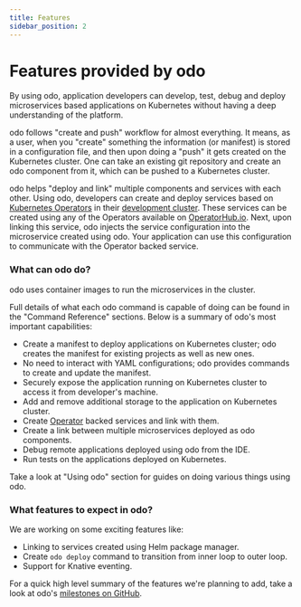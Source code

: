 ```yaml
---
title: Features
sidebar_position: 2
---
```


# Features provided by odo

By using odo, application developers can develop, test, debug and deploy microservices based applications on Kubernetes without having a deep understanding of the platform.

odo follows "create and push" workflow for almost everything. It means, as a user, when you "create" something the information (or manifest) is stored in a configuration file, and then upon doing a "push" it gets created  on the Kubernetes cluster. One can take an existing git repository and create an odo component from it, which can be pushed to a Kubernetes cluster.

odo helps "deploy and link" multiple components and services with each other. Using odo, developers can create and deploy services based on [Kubernetes Operators](https://github.com/operator-framework/) in their [development cluster](cluster-setup/development-clusters). These services can be created using any of the Operators available on [OperatorHub.io](https://operatorhub.io). Next, upon linking this service, odo injects the service configuration into the microservice created using odo. Your application can use this configuration to communicate with the Operator backed service. 


### What can odo do?

odo uses container images to run the microservices in the cluster.

Full details of what each odo command is capable of doing can be found in the "Command Reference" sections.
Below is a summary of odo's most important capabilities:
* Create a manifest to deploy applications on Kubernetes cluster; odo creates the manifest for existing projects as well as new ones.
* No need to interact with YAML configurations; odo provides commands to create and update the manifest.
* Securely expose the application running on Kubernetes cluster to access it from developer's machine.
* Add and remove additional storage to the application on Kubernetes cluster.
* Create [Operator](https://github.com/operator-framework/) backed services and link with them.
* Create a link between multiple microservices deployed as odo components.
* Debug remote applications deployed using odo from the IDE.
* Run tests on the applications deployed on Kubernetes.

Take a look at "Using odo" section for guides on doing various things using odo.

### What features to expect in odo?

We are working on some exciting features like:
* Linking to services created using Helm package manager.
* Create `odo deploy` command to transition from inner loop to outer loop.
* Support for Knative eventing.

For a quick high level summary of the features we're planning to add, take a look at odo's [milestones on GitHub](https://github.com/openshift/odo/milestones).